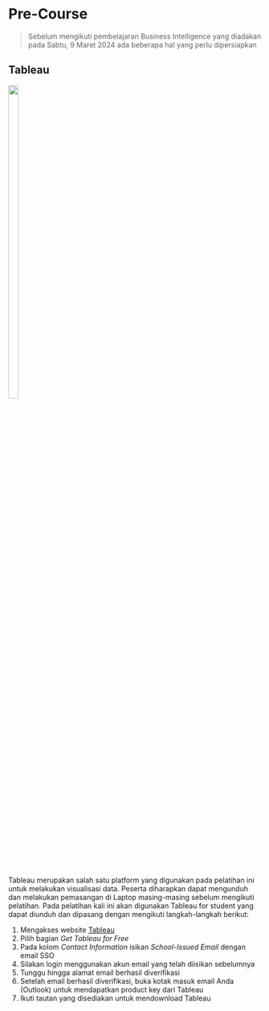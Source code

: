 
# **Pre-Course**
> Sebelum mengikuti pembelajaran Business Intelligence yang diadakan pada Sabtu, 9 Maret 2024 ada beberapa hal yang perlu dipersiapkan

## Tableau
<img src="https://github.com/Pelatihan-Business-Intelligence-IMV2024/Pre-Course/assets/127041506/5ec3fa09-2cfb-4e35-a6d9-5bd4eabe06f7" width=20% height=40%>

Tableau merupakan salah satu platform yang digunakan pada pelatihan ini untuk melakukan visualisasi data. Peserta diharapkan dapat mengunduh dan melakukan pemasangan di Laptop masing-masing sebelum mengikuti pelatihan. Pada pelatihan kali ini akan digunakan Tableau for student yang dapat diunduh dan dipasang dengan mengikuti langkah-langkah berikut:

1. Mengakses website [Tableau](https://www.tableau.com/academic/students)
2. Pilih bagian _Get Tableau for Free_
3. Pada kolom _Contact Information_ isikan _School-Issued Email_ dengan email SSO 
4. Silakan login menggunakan akun email yang telah diisikan sebelumnya
5. Tunggu hingga alamat email berhasil diverifikasi
6. Setelah email berhasil diverifikasi, buka kotak masuk email Anda (Outlook) untuk mendapatkan product key dari Tableau
7. Ikuti tautan yang disediakan untuk mendownload Tableau
